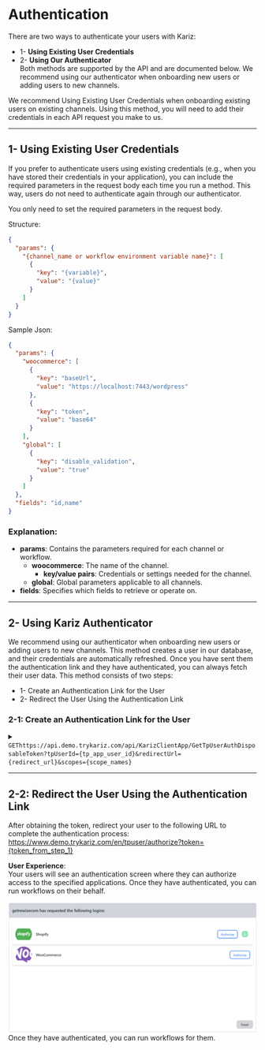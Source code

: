 ﻿# Authentication

There are two ways to authenticate your users with Kariz:
- 1- **Using Existing User Credentials**
- 2- **Using Our Authenticator**\
Both methods are supported by the API and are documented below.
We recommend using our authenticator when onboarding new users or adding users to new channels.

We recommend Using Existing User Credentials when onboarding existing users on existing channels. Using this method, you will need to add their credentials in each API request you make to us.

---
## 1- Using Existing User Credentials
If you prefer to authenticate users using existing credentials (e.g., when you have stored their credentials in your application), you can include the required parameters in the request body each time you run a method. This way, users do not need to authenticate again through our authenticator.

You only need to set the required parameters in the request body.

Structure:
```json
{
  "params": {
    "{channel_name or workflow environment variable name}": [
      {
        "key": "{variable}",
        "value": "{value}"
      }
    ]
  }
}

```

Sample Json:
```json
{
  "params": {
    "woocommerce": [
      {
        "key": "baseUrl",
        "value": "https://localhost:7443/wordpress"
      },
      {
        "key": "token",
        "value": "base64"
      }
    ],
    "global": [
      {
        "key": "disable_validation",
        "value": "true"
      }
    ]
  },
  "fields": "id,name"
}

```
### Explanation:
- **params**: Contains the parameters required for each channel or workflow.
  - **woocommerce**: The name of the channel.
    - **key/value pairs**: Credentials or settings needed for the channel.
  - **global**: Global parameters applicable to all channels.
- **fields**: Specifies which fields to retrieve or operate on.

---
## 2- Using Kariz Authenticator
We recommend using our authenticator when onboarding new users or adding users to new channels. This method creates a user in our database, and their credentials are automatically refreshed. Once you have sent them the authentication link and they have authenticated, you can always fetch their user data.
This method consists of two steps:
- 1- Create an Authentication Link for the User
- 2- Redirect the User Using the Authentication Link

### 2-1: Create an Authentication Link for the User
<details>
 <summary><code>GET</code><code>https://api.demo.trykariz.com/api/KarizClientApp/GetTpUserAuthDisposableToken?tpUserId={tp_app_user_id}&redirectUrl={redirect_url}&scopes={scope_names}</code></summary>

##### Parameters

> | name         | required | type   | data type | description                                                                                        |
> |--------------|----------|--------|-----------|----------------------------------------------------------------------------------------------------|
> | scopes       | required | query  | string[]  | Available options: `shopify`, `woocommerce`                                                        |
> | tpUserId     | required | query  | string    | The user id that you want to execute workflow for                                                  |
> | redirectUrl  | optional | query  | string    | The URL which user will be redirected to after finishes the authentication flow it can be your app |

**Note: `tpUserId` will be used to refer to your user and run workflows, so use a unique id for each user.**

##### Responses

> | http code | content-type              | response                                 |
> |-----------|---------------------------|------------------------------------------|
> | `200`     | `application/json`        | See the sample response                  |
> | `400`     | `application/json`        | `{"code":"400","message":"Bad Request"}` |
> | `405`     | `text/html;charset=utf-8` | None                                     |

Sample Response:
```json
{
  "token": "token",
  "expirationUtcUnixTimeSeconds": 1727873939
}
```
##### Example cURL

> ```javascript
> curl -X 'GET' \
> 'https://api.demo.trykariz.com/api/KarizClientApp/GetTpUserAuthDisposableToken?tpUserId=1&redirectUrl=https%3A%2F%2Fmyapp.com&scopes=shopify&scopes=woocommerce' \
> -H 'accept: text/plain' \
> -H 'Authorization: Bearer {access_token}'
> ```

</details>


---

## 2-2: Redirect the User Using the Authentication Link
After obtaining the token, redirect your user to the following URL to complete the authentication process:
https://www.demo.trykariz.com/en/tpuser/authorize?token={token_from_step_1}

**User Experience**:\
Your users will see an authentication screen where they can authorize access to the specified applications. Once they have authenticated, you can run workflows on their behalf.

![user auth flow](..%2Fassets%2Ftp_user_auth_flow.png)
Once they have authenticated, you can run workflows for them.